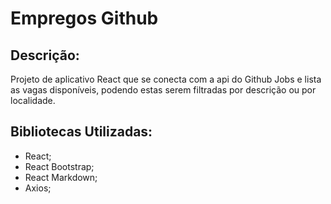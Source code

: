 # Empregos Github

## Descrição:

Projeto de aplicativo React que se conecta com a api do Github Jobs e lista as vagas disponíveis, podendo estas serem filtradas por descrição ou por localidade.

## Bibliotecas Utilizadas:

- React;
- React Bootstrap;
- React Markdown;
- Axios;